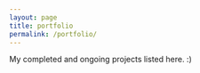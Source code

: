 ```yaml
---
layout: page
title: portfolio
permalink: /portfolio/
---
```


My completed and ongoing projects listed here. :)